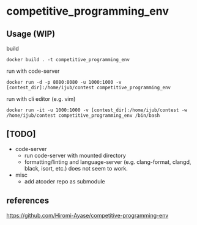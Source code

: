 # competitive_programming_env

## Usage (WIP)
build
```
docker build . -t competitive_programming_env
```

run with code-server
```
docker run -d -p 8080:8080 -u 1000:1000 -v [contest_dir]:/home/ijub/contest competitive_programming_env
```

run with cli editor (e.g. vim)
```
docker run -it -u 1000:1000 -v [contest_dir]:/home/ijub/contest -w /home/ijub/contest competitive_programming_env /bin/bash
```

## [TODO]
- code-server
    - run code-server with mounted directory
    - formatting/linting and language-server (e.g. clang-format, clangd, black, isort, etc.) does not seem to work.
- misc
    - add atcoder repo as submodule


## references
https://github.com/Hiromi-Ayase/competitive-programming-env
